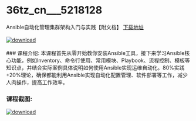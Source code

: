 # 36tz_cn___5218128
Ansible自动化管理集群架构入门与实践【附文档】
[下载地址](http://www.36tz.cn/article/5218128 "下载地址")
<br/></br>[![download](http://36tz.cn/muke_img/2021_01_1-135.png "下载地址")](http://www.36tz.cn/article/5218128 "下载地址")
<br/></br>### 课程介绍:
本课程首先从零开始教你安装Ansible工具，接下来学习Ansible核心功能，例如Inventory、命令行使用、常用模块、Playbook、流程控制、模板等知识点，并结合实际案例具体说明如何使用Ansible实现运维自动化。80%实践+20%理论，确保都能利用Ansible实现自动化配置管理、软件部署等工作，减少人肉操作，提高工作效率。

### 课程截图:
[![download](http://36tz.cn/muke_img/2021_01_2-156.png "下载地址")](http://www.36tz.cn/article/5218128 "下载地址")
